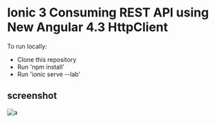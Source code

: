 # Ionic 3 Consuming REST API using New Angular 4.3 HttpClient

To run locally:
* Clone this repository
* Run 'npm install'
* Run 'ionic serve --lab'

## screenshot

![a](https://user-images.githubusercontent.com/12325386/29570882-5183bb4c-878a-11e7-8d90-ebe25f10ef32.png)
